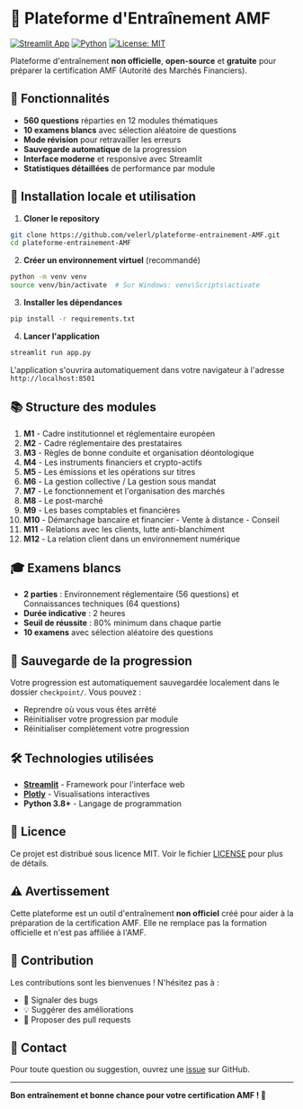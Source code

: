 # 🧠 Plateforme d'Entraînement AMF

[![Streamlit App](https://img.shields.io/badge/Streamlit-App-FF4B4B?style=for-the-badge&logo=streamlit&logoColor=white)](https://streamlit.io/)
[![Python](https://img.shields.io/badge/Python-3.8+-3776AB?style=for-the-badge&logo=python&logoColor=white)](https://python.org)
[![License: MIT](https://img.shields.io/badge/License-MIT-yellow.svg?style=for-the-badge)](https://opensource.org/licenses/MIT)

Plateforme d'entraînement **non officielle**, **open-source** et **gratuite** pour préparer la certification AMF (Autorité des Marchés Financiers).

## 🎯 Fonctionnalités

- **560 questions** réparties en 12 modules thématiques
- **10 examens blancs** avec sélection aléatoire de questions
- **Mode révision** pour retravailler les erreurs
- **Sauvegarde automatique** de la progression
- **Interface moderne** et responsive avec Streamlit
- **Statistiques détaillées** de performance par module

## 🚀 Installation locale et utilisation

1. **Cloner le repository**
```bash
git clone https://github.com/velerl/plateforme-entrainement-AMF.git
cd plateforme-entrainement-AMF
```

2. **Créer un environnement virtuel** (recommandé)
```bash
python -m venv venv
source venv/bin/activate  # Sur Windows: venv\Scripts\activate
```

3. **Installer les dépendances**
```bash
pip install -r requirements.txt
```

4. **Lancer l'application**
```bash
streamlit run app.py
```

L'application s'ouvrira automatiquement dans votre navigateur à l'adresse `http://localhost:8501`


## 📚 Structure des modules

1. **M1** - Cadre institutionnel et réglementaire européen
2. **M2** - Cadre réglementaire des prestataires
3. **M3** - Règles de bonne conduite et organisation déontologique
4. **M4** - Les instruments financiers et crypto-actifs
5. **M5** - Les émissions et les opérations sur titres
6. **M6** - La gestion collective / La gestion sous mandat
7. **M7** - Le fonctionnement et l'organisation des marchés
8. **M8** - Le post-marché
9. **M9** - Les bases comptables et financières
10. **M10** - Démarchage bancaire et financier - Vente à distance - Conseil
11. **M11** - Relations avec les clients, lutte anti-blanchiment
12. **M12** - La relation client dans un environnement numérique

## 🎓 Examens blancs

- **2 parties** : Environnement réglementaire (56 questions) et Connaissances techniques (64 questions)
- **Durée indicative** : 2 heures
- **Seuil de réussite** : 80% minimum dans chaque partie
- **10 examens** avec sélection aléatoire des questions

## 💾 Sauvegarde de la progression

Votre progression est automatiquement sauvegardée localement dans le dossier `checkpoint/`. Vous pouvez :
- Reprendre où vous vous êtes arrêté
- Réinitialiser votre progression par module
- Réinitialiser complètement votre progression

## 🛠️ Technologies utilisées

- **[Streamlit](https://streamlit.io/)** - Framework pour l'interface web
- **[Plotly](https://plotly.com/)** - Visualisations interactives
- **Python 3.8+** - Langage de programmation

## 📝 Licence

Ce projet est distribué sous licence MIT. Voir le fichier [LICENSE](LICENSE) pour plus de détails.

## ⚠️ Avertissement

Cette plateforme est un outil d'entraînement **non officiel** créé pour aider à la préparation de la certification AMF. Elle ne remplace pas la formation officielle et n'est pas affiliée à l'AMF.

## 🤝 Contribution

Les contributions sont les bienvenues ! N'hésitez pas à :
- 🐛 Signaler des bugs
- 💡 Suggérer des améliorations
- 🔧 Proposer des pull requests

## 📧 Contact

Pour toute question ou suggestion, ouvrez une [issue](https://github.com/velerl/plateforme-entrainement-amf/issues) sur GitHub.

---

**Bon entraînement et bonne chance pour votre certification AMF ! 🎯**
